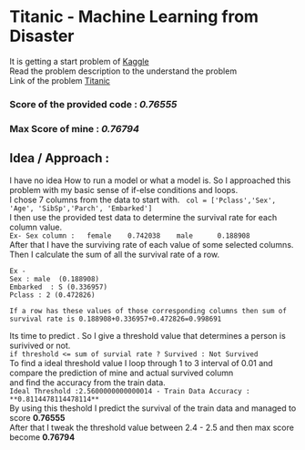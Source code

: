 # Titanic - Machine Learning from Disaster  
It is getting a start problem of  [Kaggle](https://kaggle.com)  
Read the problem description to the understand the problem   
Link of the problem [Titanic](https://www.kaggle.com/competitions/titanic)  

### Score of the provided code : *0.76555*  
### Max Score of mine : *0.76794*  


## Idea / Approach :   
I have no idea How to run a model or what a model is. So I approached this problem with my basic sense of if-else conditions and loops.  
I chose 7 columns from the data to start with.  
`col = ['Pclass','Sex', 'Age', 'SibSp','Parch', 'Embarked']`  
I then use the provided test data to determine the survival rate for each column value.  
`Ex- Sex column :  
female    0.742038   
male      0.188908  
`  
After that I have the surviving rate of each value of some selected columns. Then I calculate the sum of all the survival rate of a row.    

```
Ex - 
Sex : male  (0.188908)
Embarked  : S (0.336957)
Pclass : 2 (0.472826)

If a row has these values of those corresponding columns then sum of survival rate is 0.188908+0.336957+0.472826=0.998691
```
Its time to predict . So I give a threshold value that determines a person is surivived or not.  
` if threshold <= sum of survial rate ? Survived : Not Survived `  
To find a ideal threshold value I loop through 1 to 3 interval of 0.01 and compare the prediction of mine and actual survived column   
and find the accuracy from the train data.  
`Ideal Threshold :2.5600000000000014 - Train Data Accuracy : **0.8114478114478114**`  
By using this theshold I predict the survival of the train data and managed to score **0.76555**  
After that I tweak the threshold value between 2.4 - 2.5 and then max score become **0.76794**  


